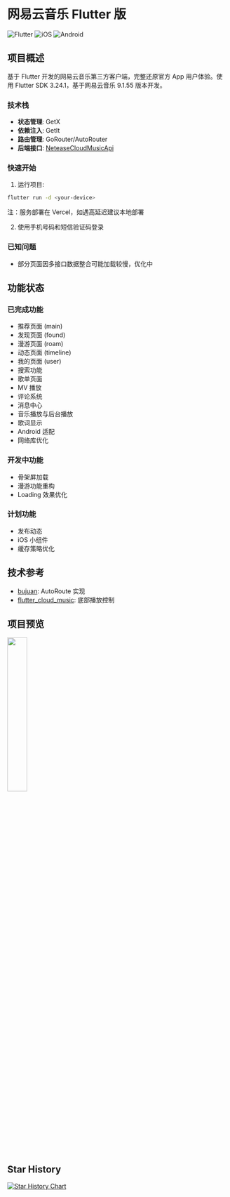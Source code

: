 # 网易云音乐 Flutter 版

![Flutter](https://img.shields.io/badge/flutter-v3.24.1-blue)
![iOS](https://img.shields.io/badge/iOS-12.0+-lightgrey)
![Android](https://img.shields.io/badge/Android-6.0+-brightgreen)

## 项目概述

基于 Flutter 开发的网易云音乐第三方客户端，完整还原官方 App 用户体验。使用 Flutter SDK 3.24.1，基于网易云音乐 9.1.55 版本开发。

### 技术栈

- **状态管理**: GetX
- **依赖注入**: GetIt  
- **路由管理**: GoRouter/AutoRouter
- **后端接口**: [NeteaseCloudMusicApi](https://github.com/Binaryify/NeteaseCloudMusicApi)

### 快速开始

1. 运行项目:
```bash
flutter run -d <your-device>
```
注：服务部署在 Vercel，如遇高延迟建议本地部署

2. 使用手机号码和短信验证码登录

### 已知问题

- 部分页面因多接口数据整合可能加载较慢，优化中

## 功能状态

### 已完成功能
- 推荐页面 (main)
- 发现页面 (found) 
- 漫游页面 (roam)
- 动态页面 (timeline)
- 我的页面 (user)
- 搜索功能
- 歌单页面
- MV 播放
- 评论系统
- 消息中心
- 音乐播放与后台播放
- 歌词显示
- Android 适配
- 网络库优化

### 开发中功能
- 骨架屏加载
- 漫游功能重构
- Loading 效果优化

### 计划功能
- 发布动态
- iOS 小组件
- 缓存策略优化

## 技术参考

- [bujuan](https://github.com/2697a/bujuan): AutoRoute 实现
- [flutter_cloud_music](https://gitee.com/master_xing/flutter_cloud_music): 底部播放控制

## 项目预览

<img src="showcase/show_gif.gif" width="30%" />

## Star History

[![Star History Chart](https://api.star-history.com/svg?repos=Hao-yiwen/netease_cloud_music_app&type=Date)](https://star-history.com/#Hao-yiwen/netease_cloud_music_app)